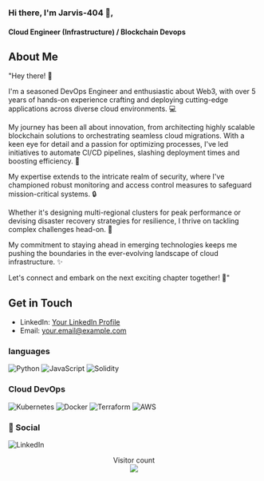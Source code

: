 ### Hi there, I'm Jarvis-404 👋,
#### Cloud Engineer (Infrastructure) / Blockchain Devops
## About Me
"Hey there! 👋

I'm a seasoned DevOps Engineer and enthusiastic about Web3, with over 5 years of hands-on experience crafting and deploying cutting-edge applications across diverse cloud environments. 💻

My journey has been all about innovation, from architecting highly scalable blockchain solutions to orchestrating seamless cloud migrations. With a keen eye for detail and a passion for optimizing processes, I've led initiatives to automate CI/CD pipelines, slashing deployment times and boosting efficiency. 🚀

My expertise extends to the intricate realm of security, where I've championed robust monitoring and access control measures to safeguard mission-critical systems. 🔒

Whether it's designing multi-regional clusters for peak performance or devising disaster recovery strategies for resilience, I thrive on tackling complex challenges head-on. 💼

My commitment to staying ahead in emerging technologies keeps me pushing the boundaries in the ever-evolving landscape of cloud infrastructure. ✨

Let's connect and embark on the next exciting chapter together! 🌟"

## Get in Touch
- LinkedIn: [Your LinkedIn Profile](https://www.linkedin.com/in/aman-upadhyay-36a10b282/)
- Email: [your.email@example.com](mailto:amanupadhyay0495@gmail.com)



### languages

![Python](https://img.shields.io/badge/python-3670A0?style=for-the-badge&logo=python&logoColor=ffdd54)
![JavaScript](https://img.shields.io/badge/javascript-%23323330.svg?style=for-the-badge&logo=javascript&logoColor=%23F7DF1E)
![Solidity](https://img.shields.io/badge/Solidity-%23363636.svg?style=for-the-badge&logo=solidity&logoColor=white)

### Cloud DevOps

![Kubernetes](https://img.shields.io/badge/kubernetes-%23326ce5.svg?style=for-the-badge&logo=kubernetes&logoColor=white)
![Docker](https://img.shields.io/badge/docker-%230db7ed.svg?style=for-the-badge&logo=docker&logoColor=white)
![Terraform](https://img.shields.io/badge/terraform-%235835CC.svg?style=for-the-badge&logo=terraform&logoColor=white)
![AWS](https://img.shields.io/badge/AWS-%23FF9900.svg?style=for-the-badge&logo=amazon-aws&logoColor=white)

### 💬 Social

![LinkedIn](https://img.shields.io/badge/linkedin-%230077B5.svg?style=for-the-badge&logo=linkedin&logoColor=white)

<p align="center"> 
  Visitor count<br>
  <img src="https://profile-counter.glitch.me/jarvis-404/count.svg" />
</p>
<!--

- 💬 Ask me about ...
- 📫 How to reach me: ...
- 😄 Pronouns: ...
- ⚡ Fun fact: ...
-->
<!--

### 🎓 Education

![FreeCodeCamp](https://img.shields.io/badge/Freecodecamp-%23123.svg?&style=for-the-badge&logo=freecodecamp&logoColor=green)
![Pluralsight](https://img.shields.io/badge/Pluralsight-EE3057?style=for-the-badge&logo=pluralsight&logoColor=white)
![Udacity](https://img.shields.io/badge/Udacity-grey?style=for-the-badge&logo=udacity&logoColor=15B8E6)
![Udemy](https://img.shields.io/badge/Udemy-A435F0?style=for-the-badge&logo=Udemy&logoColor=white)

<!--
**jarvis-404/jarvis-404** is a ✨ _special_ ✨ repository because its `README.md` (this file) appears on your GitHub profile.

Here are some ideas to get you started:

- 🔭 I’m currently working on ...
- 🌱 I’m currently learning ...
- 👯 I’m looking to collaborate on ...
- 🤔 I’m looking for help with ...
- 💬 Ask me about ...
- 📫 How to reach me: ...
- 😄 Pronouns: ...
- ⚡ Fun fact: ...
-->
